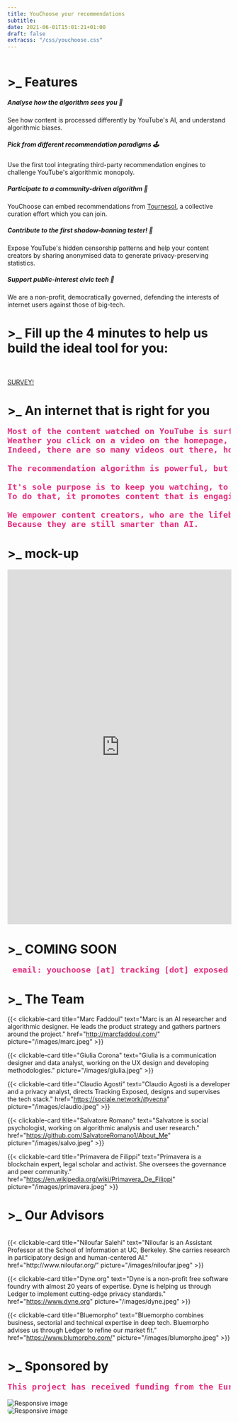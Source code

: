 ```yaml
---
title: YouChoose your recommendations
subtitle: 
date: 2021-06-01T15:01:21+01:00
draft: false
extracss: "/css/youchoose.css"
---
```

<div><h1 class ="titlehp" style ="padding-top:1rem;">>_ Features</h1></div>

<div class="card-deck">
<div class="card" style="border-color:blue; border-radius:13px; border-width:2.5px;">
  <div class="card-body">
    <h5 class="card-title">Analyse how the algorithm sees you 🧩️</h5>
    <p class="card-text">See how content is processed differently by YouTube's AI, and understand algorithmic biases.</p>
  </div>
</div>
<div class="card" style="border-color:#1fc11b; border-radius:13px; border-width:2.5px;">
  <div class="card-body">
    <h5 class="card-title">Pick from different recommendation paradigms 🕹</h5>
    <p class="card-text">Use the first tool integrating third-party recommendation engines to challenge YouTube's algorithmic monopoly.</p>
  </div>
</div>
<div class="card" style="border-color:#ffd913; border-radius:13px; border-width:2.5px">
  <div class="card-body">
    <h5 class="card-title">Participate to a community-driven algorithm 🌻️</h5>
    <p class="card-text">YouChoose can embed recommendations from <a href="https://tournesol.app" target=_blank>Tournesol</a>, a collective curation effort which you can join.</p>
  </div>
</div>
<div class="card" style="border-color:#ff9c55; border-radius:13px; border-width:2.5px;">
  <div class="card-body">
    <h5 class="card-title">Contribute to the first shadow-banning tester! 👻</h5>
    <p class="card-text">Expose YouTube's hidden censorship patterns and help your content creators by sharing anonymised data to generate privacy-preserving statistics.</p>
  </div>
</div>
<div class="card" style="border-color:#ff5555; border-radius:13px; border-width:2.5px;">
  <div class="card-body">
    <h5 class="card-title">Support public-interest civic tech 💚</h5>
    <p class="card-text">We are a non-profit, democratically governed, defending the interests of internet users against those of big-tech.</p>
  </div>
</div>
</div>

<div><h1 class ="titlehp">>_ Fill up the 4 minutes to help us build the ideal tool for you:</h1></div>
<div class="fba" style="padding-top:2rem;">
  <a class="fba" href="/survey"><span class="fba">SURVEY!</span></a>
</div>
<div><h1 class ="titlehp">>_ An internet that is right for you</h1></div>
<pre style="font-size:1.15rem; color:#e33180; font-weight:bold;">
Most of the content watched on YouTube is surfaced by an algorithm. 
Weather you click on a video on the homepage, on a search result, on the sidebar recommendation, or simply play the watch-next, there is an algorithm behind.
Indeed, there are so many videos out there, how are you going to find them otherwise?<br> 
The recommendation algorithm is powerful, but it's not really working for you best interest.<br> 
It's sole purpose is to keep you watching, to maximize ads revenue. 
To do that, it promotes content that is engaging, but it does not really care about its quality. <br> 
We empower content creators, who are the lifeblood of YouTube, to curate recommendations for you.
Because they are still smarter than AI.
</pre> 
<!--
<div class="row">
   <div class="col-lg-6"> 
       <pre style="font-size:1.15rem; color:#e33180; font-weight:bold;"> YouTube's recommendations is powerful.<br> But it is not always working for your best interest: it's only purpose is to keep you watching.<br> 
       But we think Humans are still smarter than AI so... why don't you let your favorite YouTubers recommend you what to watch next?<br>
       We empower internet users to control their recommendations because we trust YouTubers over YouTube and we want to take back control on reccomandations.<br> 
       Do u love your YouTubers? Put them in charge of recommendations of their own content!
        </pre> 
   </div>
   <div class="col-lg-4"> 
     <iframe width=100% height=500px align="right" src="https://www.youtube-nocookie.com/embed/SmYuYEhT81c" frameborder="0" allow="accelerometer; autoplay; encrypted-media; gyroscope; picture-in-picture" allowfullscreen></iframe >
   </div>
</div>-->

<!--

{{<colorblock text="YouChoose tool" color="primary" text-align="center" >}}
{{< youchoose-extension >}}

YouChoose is a citizen-tech, democratically run project, which aims to empower YouTube content creators to recommend meaningfull videos to their audience. -->
<div><h1 class ="titlehp">>_ mock-up</h1></div>

<iframe style="border: 1px solid rgba(0, 0, 0, 0.1);" width=100% height=800px src="https://www.figma.com/embed?embed_host=share&url=https%3A%2F%2Fwww.figma.com%2Fproto%2FCCHrDXWJ167PV5AnjpmTRa%2FMaterial-Baseline-Design-Kit-Community%3Fnode-id%3D1%253A3214%26scaling%3Dscale-down-to-fit" allowfullscreen></iframe>

<div><h1 class ="titlehp">>_ COMING SOON</h1></div>
<pre style="font-size:1.15rem; color:#e33180; font-weight:bold;"> email: youchoose [at] tracking [dot] exposed </pre>

<div><h1 class ="titlehp">>_ The Team</h1></div>
<div class="card-columns">

  {{< clickable-card
      title="Marc Faddoul"
      text="Marc is an AI researcher and algorithmic designer. He leads the product strategy and gathers partners around the project."
      href="http://marcfaddoul.com/"
      picture="/images/marc.jpeg" >}}

  {{< clickable-card
      title="Giulia Corona"
      text="Giulia is a communication designer and data analyst, working on the UX design and developing methodologies."
      picture="/images/giulia.jpeg" >}}      

  {{< clickable-card
      title="Claudio Agosti"
      text="Claudio Agosti is a developer and a privacy analyst, directs Tracking Exposed, designs and supervises the tech stack."
      href="https://sociale.network/@vecna"
      picture="/images/claudio.jpeg" >}}

  {{< clickable-card
      title="Salvatore Romano"
      text="Salvatore is social psychologist, working on algorithmic analysis and user research."
      href="https://github.com/SalvatoreRomano1/About_Me"
      picture="/images/salvo.jpeg" >}}
  
  {{< clickable-card
      title="Primavera de Filippi"
      text="Primavera is a blockchain expert, legal scholar and activist. She oversees the governance and peer community."
      href="https://en.wikipedia.org/wiki/Primavera_De_Filippi"
      picture="/images/primavera.jpeg" >}}
          
</div>

<div><h1 class ="titlehp">>_ Our Advisors</h1></div>

<br>

<div class="card-deck">
  {{< clickable-card
      title="Niloufar Salehi"
      text="Niloufar is an Assistant Professor at the School of Information at UC, Berkeley. She carries research in participatory design and human-centered AI."
      href="http://www.niloufar.org/"
      picture="/images/niloufar.jpeg" >}}

  {{< clickable-card
      title="Dyne.org"
      text="Dyne is a non-profit free software foundry with almost 20 years of expertise. Dyne is helping us through Ledger to implement cutting-edge privacy standards."
      href="https://www.dyne.org"
      picture="/images/dyne.jpeg" >}}

  {{< clickable-card
      title="Bluemorpho"
      text="Bluemorpho combines business, sectorial and technical expertise in deep tech. Bluemorpho advises us through Ledger to refine our market fit."
      href="https://www.blumorpho.com/"
      picture="/images/blumorpho.jpeg" >}}
      
</div>



<div><h1 class ="titlehp">>_ Sponsored by</h1></div>
<div class="row">
<div class="col-sm-7 small"><pre style="font-size:1.15rem; color:#e33180; font-weight:bold; padding-top:0px;">This project has received funding from the European Union’s Horizon 2020 research and innovation programme within the framework of the LEDGER Project funded under grant agreement No 825268.</pre></div>
<div class="col-sm-3">
<img src="/images/ledger-logo.png" class="img-fluid" alt="Responsive image">
</div>
<div class="col-sm-2">
<img src="/images/eu-logo.jpeg" class="img-fluid" alt="Responsive image" style="border-radius: 13px;">
</div>
</div>
